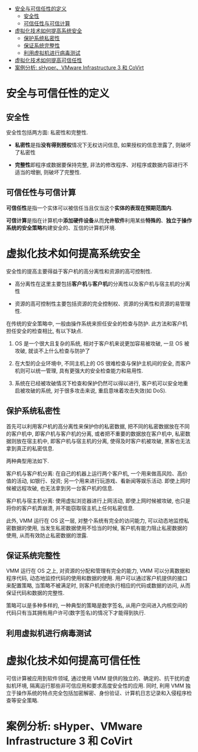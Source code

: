 
<!-- @import "[TOC]" {cmd="toc" depthFrom=1 depthTo=6 orderedList=false} -->

<!-- code_chunk_output -->

- [安全与可信任性的定义](#安全与可信任性的定义)
  - [安全性](#安全性)
  - [可信任性与可信计算](#可信任性与可信计算)
- [虚拟化技术如何提高系统安全](#虚拟化技术如何提高系统安全)
  - [保护系统私密性](#保护系统私密性)
  - [保证系统完整性](#保证系统完整性)
  - [利用虚拟机进行病毒测试](#利用虚拟机进行病毒测试)
- [虚拟化技术如何提高可信任性](#虚拟化技术如何提高可信任性)
- [案例分析: sHyper、VMware Infrastructure 3 和 CoVirt](#案例分析-shyper-vmware-infrastructure-3-和-covirt)

<!-- /code_chunk_output -->

# 安全与可信任性的定义

## 安全性

安全性包括两方面: 私密性和完整性.

- **私密性**是指**没有得到授权**情况下无权访问信息, 如果授权的信息泄露了, 则破坏了私密性

- **完整性**即程序或数据要保持完整, 非法的修改程序、对程序或数据内容进行不适当的增删,  则破坏了完整性.

## 可信任性与可信计算

**可信任性**是指一个实体可以被信任当且仅当这个**实体的表现在预期范围内**.

**可信计算**是指在计算机中**添加硬件设备**从而**允许软件**利用某些**特殊的**、**独立于操作系统的安全策略**构建安全的、互信的计算机环境.

# 虚拟化技术如何提高系统安全

安全性的提高主要得益于客户机的高分离性和资源的高可控制性.

- 高分离性在这里主要包括**客户机**与**客户机**的分离性以及客户机与宿主机的分离性

- 资源的高可控制性主要包括资源的完全控制权、资源的分离性和资源的易管理性.

在传统的安全策略中, 一般由操作系统来担任安全的检查与防护. 此方法和客户机担任安全的检查相比, 有以下缺点.

1) OS 是一个很大且复杂的系统, 相对于客户机来说更加容易被攻破, 一旦 OS 被攻破, 就谈不上什么检查与防护了

2) 在大型的企业环境中, 不同主机上的 OS 很难检查与保护主机间的安全, 而客户机则可以统一管理, 具有更强大的安全检查能力和易用性.

3) 系统在已经被攻破情况下检查和保护仍然可以得以进行, 客户机可以安全地重启被攻破的系统, 对于很多攻击来说, 重启意味着攻击失效(如 DoS).

## 保护系统私密性

首先可以利用客户机的高分离性来保护你的私密数据, 把不同的私密数据放在不同的客户机中, 即客户机与客户机的分离, 或者把不重要的数据放在客户机中, 私密数据则放在宿主机中, 即客户机与宿主机的分离, 使得及时客户机被攻破, 黑客也无法拿到真正的私密信息.

两种典型用法如下.

客户机与客户机分离: 在自己的机器上运行两个客户机, 一个用来做高风险、高价值的活动, 如银行、投资; 另一个用来进行玩游戏、看新闻等娱乐活动. 即使上网时候被远程攻破, 也无法拿到另一台客户机的信息.

客户机与宿主机分离: 使用虚拟浏览器进行上网活动, 即使上网时候被攻破, 也只是将你的客户机弄崩溃, 并不能窃取宿主机上任何私密信息.

此外, VMM 运行在 OS 这一层, 对整个系统有完全的访问能力, 可以动态地监控私密数据的使用, 当发生私密数据使用不恰当的时候, 客户机有能力阻止私密数据的使用, 从而有效防止私密数据的泄露.

## 保证系统完整性

VMM 运行在 OS 之上, 对资源的分配和管理有完全的能力, VMM 可以分离数据和程序代码, 动态地监控代码的使用和数据的使用. 用户可以通过客户机提供的接口来配置策略, 当策略不被满足时, 则客户机拒绝执行相应的代码或数据的访问, 从而保证代码和数据的完整性.

策略可以是多种多样的, 一种典型的策略是数字签名, 从用户空间进入内核空间的代码只有当其拥有用户许可(数字签名)的情况下才能得到执行.

## 利用虚拟机进行病毒测试

# 虚拟化技术如何提高可信任性

可信计算被应用到软件领域, 通过使用 VMM 提供的独立的、确定的、抗干扰的虚拟机环境, 隔离运行那些非可信应用和要求高度安全性的应用. 同时, 利用 VMM 独立于操作系统的特点完全包括加密解密、身份验证、计算机日志记录和入侵程序检查等安全策略.

# 案例分析: sHyper、VMware Infrastructure 3 和 CoVirt

